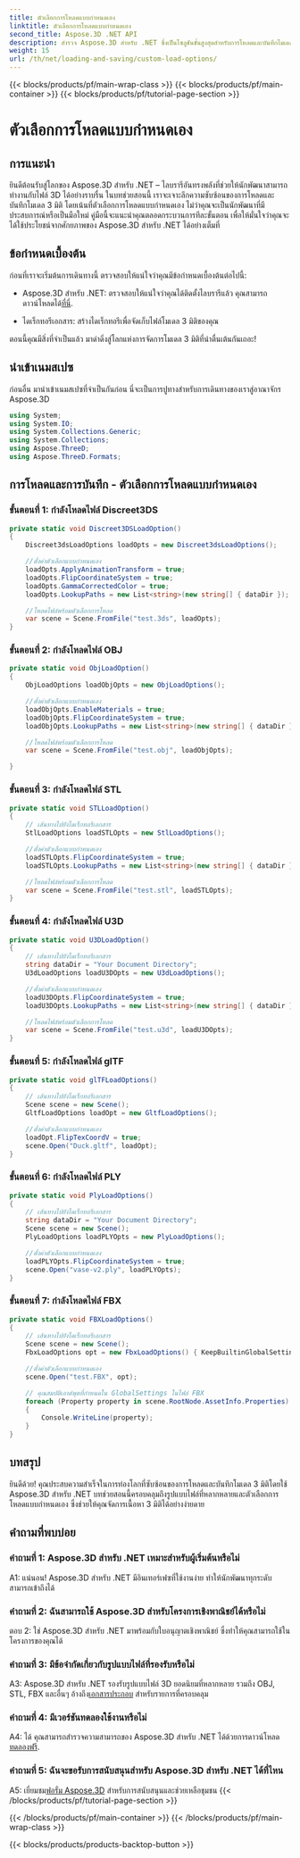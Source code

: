 ```yaml
---
title: ตัวเลือกการโหลดแบบกำหนดเอง
linktitle: ตัวเลือกการโหลดแบบกำหนดเอง
second_title: Aspose.3D .NET API
description: สำรวจ Aspose.3D สำหรับ .NET ซึ่งเป็นโซลูชันขั้นสูงสุดสำหรับการโหลดและบันทึกโมเดล 3 มิติที่ราบรื่น
weight: 15
url: /th/net/loading-and-saving/custom-load-options/
---
```


{{< blocks/products/pf/main-wrap-class >}}
{{< blocks/products/pf/main-container >}}
{{< blocks/products/pf/tutorial-page-section >}}

# ตัวเลือกการโหลดแบบกำหนดเอง

## การแนะนำ

ยินดีต้อนรับสู่โลกของ Aspose.3D สำหรับ .NET – ไลบรารีอันทรงพลังที่ช่วยให้นักพัฒนาสามารถทำงานกับไฟล์ 3D ได้อย่างราบรื่น ในบทช่วยสอนนี้ เราจะเจาะลึกความซับซ้อนของการโหลดและบันทึกโมเดล 3 มิติ โดยเน้นที่ตัวเลือกการโหลดแบบกำหนดเอง ไม่ว่าคุณจะเป็นนักพัฒนาที่มีประสบการณ์หรือเป็นมือใหม่ คู่มือนี้จะแนะนำคุณตลอดกระบวนการทีละขั้นตอน เพื่อให้มั่นใจว่าคุณจะได้ใช้ประโยชน์จากศักยภาพของ Aspose.3D สำหรับ .NET ได้อย่างเต็มที่

## ข้อกำหนดเบื้องต้น

ก่อนที่เราจะเริ่มต้นการเดินทางนี้ ตรวจสอบให้แน่ใจว่าคุณมีข้อกำหนดเบื้องต้นต่อไปนี้:

-  Aspose.3D สำหรับ .NET: ตรวจสอบให้แน่ใจว่าคุณได้ติดตั้งไลบรารีแล้ว คุณสามารถดาวน์โหลดได้[ที่นี่](https://releases.aspose.com/3d/net/).

- ไดเร็กทอรีเอกสาร: สร้างไดเร็กทอรีเพื่อจัดเก็บไฟล์โมเดล 3 มิติของคุณ

ตอนนี้คุณมีสิ่งที่จำเป็นแล้ว มาดำดิ่งสู่โลกแห่งการจัดการโมเดล 3 มิติที่น่าตื่นเต้นกันเถอะ!

## นำเข้าเนมสเปซ

ก่อนอื่น มานำเข้าเนมสเปซที่จำเป็นกันก่อน นี่จะเป็นการปูทางสำหรับการเดินทางของเราสู่อาณาจักร Aspose.3D

```csharp
using System;
using System.IO;
using System.Collections.Generic;
using System.Collections;
using Aspose.ThreeD;
using Aspose.ThreeD.Formats;
```

## การโหลดและการบันทึก - ตัวเลือกการโหลดแบบกำหนดเอง

### ขั้นตอนที่ 1: กำลังโหลดไฟล์ Discreet3DS

```csharp
private static void Discreet3DSLoadOption()
{
    Discreet3dsLoadOptions loadOpts = new Discreet3dsLoadOptions();

    //ตั้งค่าตัวเลือกแบบกำหนดเอง
    loadOpts.ApplyAnimationTransform = true;
    loadOpts.FlipCoordinateSystem = true;
    loadOpts.GammaCorrectedColor = true;
    loadOpts.LookupPaths = new List<string>(new string[] { dataDir });

    //โหลดไฟล์พร้อมตัวเลือกการโหลด
    var scene = Scene.FromFile("test.3ds", loadOpts);
}
```

### ขั้นตอนที่ 2: กำลังโหลดไฟล์ OBJ

```csharp
private static void ObjLoadOption()
{
    ObjLoadOptions loadObjOpts = new ObjLoadOptions();

    //ตั้งค่าตัวเลือกแบบกำหนดเอง
    loadObjOpts.EnableMaterials = true;
    loadObjOpts.FlipCoordinateSystem = true;
    loadObjOpts.LookupPaths = new List<string>(new string[] { dataDir });

    //โหลดไฟล์พร้อมตัวเลือกการโหลด
    var scene = Scene.FromFile("test.obj", loadObjOpts);

}
```

### ขั้นตอนที่ 3: กำลังโหลดไฟล์ STL

```csharp
private static void STLLoadOption()
{
    // เส้นทางไปยังไดเร็กทอรีเอกสาร
    StlLoadOptions loadSTLOpts = new StlLoadOptions();

    //ตั้งค่าตัวเลือกแบบกำหนดเอง
    loadSTLOpts.FlipCoordinateSystem = true;
    loadSTLOpts.LookupPaths = new List<string>(new string[] { dataDir });

    //โหลดไฟล์พร้อมตัวเลือกการโหลด
    var scene = Scene.FromFile("test.stl", loadSTLOpts);
}
```

### ขั้นตอนที่ 4: กำลังโหลดไฟล์ U3D

```csharp
private static void U3DLoadOption()
{
    // เส้นทางไปยังไดเร็กทอรีเอกสาร
    string dataDir = "Your Document Directory";
    U3dLoadOptions loadU3DOpts = new U3dLoadOptions();

    //ตั้งค่าตัวเลือกแบบกำหนดเอง
    loadU3DOpts.FlipCoordinateSystem = true;
    loadU3DOpts.LookupPaths = new List<string>(new string[] { dataDir });

    //โหลดไฟล์พร้อมตัวเลือกการโหลด
    var scene = Scene.FromFile("test.u3d", loadU3DOpts);
}
```

### ขั้นตอนที่ 5: กำลังโหลดไฟล์ glTF

```csharp
private static void glTFLoadOptions()
{
    // เส้นทางไปยังไดเร็กทอรีเอกสาร
    Scene scene = new Scene();
    GltfLoadOptions loadOpt = new GltfLoadOptions();

    //ตั้งค่าตัวเลือกแบบกำหนดเอง
    loadOpt.FlipTexCoordV = true;
    scene.Open("Duck.gltf", loadOpt);
}
```

### ขั้นตอนที่ 6: กำลังโหลดไฟล์ PLY

```csharp
private static void PlyLoadOptions()
{
    // เส้นทางไปยังไดเร็กทอรีเอกสาร
    string dataDir = "Your Document Directory";
    Scene scene = new Scene();
    PlyLoadOptions loadPLYOpts = new PlyLoadOptions();

    //ตั้งค่าตัวเลือกแบบกำหนดเอง
    loadPLYOpts.FlipCoordinateSystem = true;
    scene.Open("vase-v2.ply", loadPLYOpts);
}
```

### ขั้นตอนที่ 7: กำลังโหลดไฟล์ FBX

```csharp
private static void FBXLoadOptions()
{
    // เส้นทางไปยังไดเร็กทอรีเอกสาร
    Scene scene = new Scene();
    FbxLoadOptions opt = new FbxLoadOptions() { KeepBuiltinGlobalSettings = true };

    //ตั้งค่าตัวเลือกแบบกำหนดเอง
    scene.Open("test.FBX", opt);

    // คุณสมบัติเอาต์พุตที่กำหนดใน GlobalSettings ในไฟล์ FBX
    foreach (Property property in scene.RootNode.AssetInfo.Properties)
    {
        Console.WriteLine(property);
    }
}
```

## บทสรุป

ยินดีด้วย! คุณประสบความสำเร็จในการท่องโลกที่ซับซ้อนของการโหลดและบันทึกโมเดล 3 มิติโดยใช้ Aspose.3D สำหรับ .NET บทช่วยสอนนี้ครอบคลุมถึงรูปแบบไฟล์ที่หลากหลายและตัวเลือกการโหลดแบบกำหนดเอง ซึ่งช่วยให้คุณจัดการเนื้อหา 3 มิติได้อย่างง่ายดาย

## คำถามที่พบบ่อย

### คำถามที่ 1: Aspose.3D สำหรับ .NET เหมาะสำหรับผู้เริ่มต้นหรือไม่

A1: แน่นอน! Aspose.3D สำหรับ .NET มีอินเทอร์เฟซที่ใช้งานง่าย ทำให้นักพัฒนาทุกระดับสามารถเข้าถึงได้

### คำถามที่ 2: ฉันสามารถใช้ Aspose.3D สำหรับโครงการเชิงพาณิชย์ได้หรือไม่

ตอบ 2: ใช่ Aspose.3D สำหรับ .NET มาพร้อมกับใบอนุญาตเชิงพาณิชย์ ซึ่งทำให้คุณสามารถใช้ในโครงการของคุณได้

### คำถามที่ 3: มีข้อจำกัดเกี่ยวกับรูปแบบไฟล์ที่รองรับหรือไม่

 A3: Aspose.3D สำหรับ .NET รองรับรูปแบบไฟล์ 3D ยอดนิยมที่หลากหลาย รวมถึง OBJ, STL, FBX และอื่นๆ อ้างถึง[เอกสารประกอบ](https://reference.aspose.com/3d/net/) สำหรับรายการที่ครอบคลุม

### คำถามที่ 4: มีเวอร์ชันทดลองใช้งานหรือไม่

A4: ได้ คุณสามารถสำรวจความสามารถของ Aspose.3D สำหรับ .NET ได้ด้วยการดาวน์โหลด[ทดลองฟรี](https://releases.aspose.com/).

### คำถามที่ 5: ฉันจะขอรับการสนับสนุนสำหรับ Aspose.3D สำหรับ .NET ได้ที่ไหน

 A5: เยี่ยมชม[ฟอรั่ม Aspose.3D](https://forum.aspose.com/c/3d/18) สำหรับการสนับสนุนและช่วยเหลือชุมชน
{{< /blocks/products/pf/tutorial-page-section >}}

{{< /blocks/products/pf/main-container >}}
{{< /blocks/products/pf/main-wrap-class >}}

{{< blocks/products/products-backtop-button >}}
